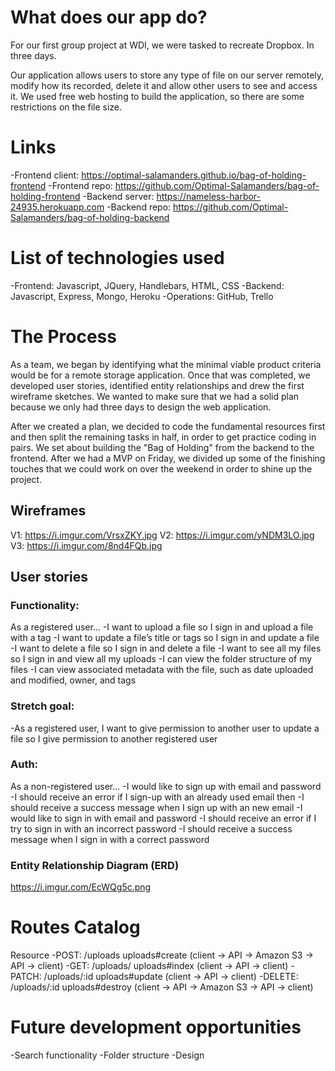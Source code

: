 # What does our app do?
For our first group project at WDI, we were tasked to recreate Dropbox. In three days.

Our application allows users to store any type of file on our server remotely, modify how its recorded, delete it and allow other users to see and access it. We used free web hosting to build the application, so there are some restrictions on the file size.

# Links
-Frontend client: https://optimal-salamanders.github.io/bag-of-holding-frontend
-Frontend repo: https://github.com/Optimal-Salamanders/bag-of-holding-frontend
-Backend server: https://nameless-harbor-24935.herokuapp.com
-Backend repo: https://github.com/Optimal-Salamanders/bag-of-holding-backend

# List of technologies used
-Frontend: Javascript, JQuery, Handlebars, HTML, CSS
-Backend: Javascript, Express, Mongo, Heroku
-Operations: GitHub, Trello

# The Process
As a team, we began by identifying what the minimal viable product criteria would be for
a remote storage application. Once that was completed, we developed user stories,
identified entity relationships and drew the first wireframe sketches. We wanted to make sure
that we had a solid plan because we only had three days to design the web application.

After we created a plan, we decided to code the fundamental resources first and then split the
remaining tasks in half, in order to get practice coding in pairs. We set about building the
"Bag of Holding" from the backend to the frontend. After we had a MVP on Friday, we divided up some
of the finishing touches that we could work on over the weekend in order to shine up the project.

## Wireframes
V1: https://i.imgur.com/VrsxZKY.jpg
V2: https://i.imgur.com/yNDM3LO.jpg
V3: https://i.imgur.com/8nd4FQb.jpg

## User stories
### Functionality:
As a registered user...
-I want to upload a file so I sign in and upload a file with a tag
-I want to update a file’s title or tags so I sign in and update a file
-I want to delete a file so I sign in and delete a file
-I want to see all my files so I sign in and view all my uploads
-I can view the folder structure of my files
-I can view associated metadata with the file, such as date uploaded and modified, owner, and tags

### Stretch goal:
-As a registered user, I want to give permission to another user to update a file so I give permission to another registered user

### Auth:
As a non-registered user...
-I would like to sign up with email and password
-I should receive an error if I sign-up with an already used email then
-I should receive a success message when I sign up with an new email
-I would like to sign in with email and password
-I should receive an error if I try to sign in with an incorrect password
-I should receive a success message when I sign in with a correct password

### Entity Relationship Diagram (ERD)
https://i.imgur.com/EcWQg5c.png

# Routes Catalog
Resource
-POST: /uploads uploads#create (client -> API -> Amazon S3 -> API -> client)
-GET: /uploads/ uploads#index (client -> API -> client)
-PATCH: /uploads/:id uploads#update (client -> API -> client)
-DELETE: /uploads/:id uploads#destroy (client -> API -> Amazon S3 -> API -> client)

# Future development opportunities
-Search functionality
-Folder structure
-Design
